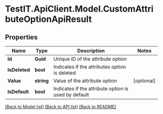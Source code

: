 # TestIT.ApiClient.Model.CustomAttributeOptionApiResult

## Properties

Name | Type | Description | Notes
------------ | ------------- | ------------- | -------------
**Id** | **Guid** | Unique ID of the attribute option | 
**IsDeleted** | **bool** | Indicates if the attributes option is deleted | 
**Value** | **string** | Value of the attribute option | [optional] 
**IsDefault** | **bool** | Indicates if the attribute option is used by default | 

[[Back to Model list]](../README.md#documentation-for-models) [[Back to API list]](../README.md#documentation-for-api-endpoints) [[Back to README]](../README.md)

